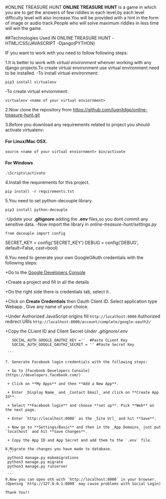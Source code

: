 #ONLINE TREASURE HUNT
**ONLINE TREASURE HUNT** is a game in which you are to get the answers of few riddles in each level,by each level difficulty level will also increase.You will be provided with a hint in the form of image or audio track.People who will solve maximum riddles in less time will win the game.

##Technologies Used IN ONLINE TREASURE HUNT
-HTML/CSS/JAVASCRIPT
-Django(PYTHON)

IF you want to work with  you need to follow following steps:

1.It is better to work with *virtual environment* whenver working with any django projects.To create virtual environment use virtual environment need to be installed.
 -To install virtual environment:
 ```
 pip3 install virtualenv

 ```
 -To create virtual enviornment:
 ```
 virtualenv <name of your virtual enviornment>

 ```
2.Now clone the repository from https://github.com/lugnitdgp/online-treasure-hunt.git

3.Before you download any requirements related to project you should activate virtualenv:

#### For Linux/Mac OSX.   
```
source <name of your virtual enviornment> bin/activate

```

#### For Windows
```
.\Scripts\activate

```
4.Install the requirements for this project.
```
pip install -r requirements.txt

```
5.You need to set python-decouple library.
```
pip3 install python-decouple

```
  -Update your **.gitignore** adding the **.env** files,so you dont commit any sensitive data.
  -Now import the library in *online-treasure-hunt/settings.py*
  ```
  from decouple import config

  ```
  SECRET_KEY = config('SECRET_KEY')
  DEBUG = config('DEBUG', default=False, cast=bool)

6.You need to generate your own GoogleOAuth credentials with the following steps:

  +Go to the [Google Developers Console](https://console.developers.google.com/)

  +Create a project and fill in all the details

  +On the right side there is credentials tab, select it .

  +Click on **Create Credentials** then Oauth Client ID. Select application type Webapp , Give any name of your choice.

  +Under Authorized JavaScript origins fill
  `http://localhost:8000`
  Authorized redirect URIs `http://localhost:8000/account/complete/google-oauth2/`

  +Copy the CLient ID and Client Secret
   *Under .gitignore/.env*
   ```
      SOCIAL_AUTH_GOOGLE_OAUTH2_KEY =''  #Paste CLient Key
      SOCIAL_AUTH_GOOGLE_OAUTH2_SECRET = '' #Paste Secret Key

    ```

7. Generate Facebook login credentials with the following steps:

    + Go to [Facebook Developers Console](https://developers.facebook.com/)

    + Click on **My Apps** and then **Add a New App**.

    + Enter _Display Name_ and _Contact Email_ and click on **Create App Id**.

    + Select **Facebook login** and choose **set up**. Pick **Web** on the next page.

    + Enter `http://localhost:8000` as the _Site Url_ and hit **Save**.

    + Now go to **Settings/Basic** and then in the _App Domains_ just put `localhost` and hit **Save Changes**.

    + Copy the App ID and App Secret and add them to the `.env` file.

8.Migrate the changes you have made to database.
    ```
    python3 manage.py makemigrations
    python3 manage.py migrate
    python3 manage.py runserver

    ```
9.Now you can open oth with `http://localhost:8000` in your browser. (Opening `http://127.0.0.1:8000` may cause problems with Social Login)

Thank You!!
